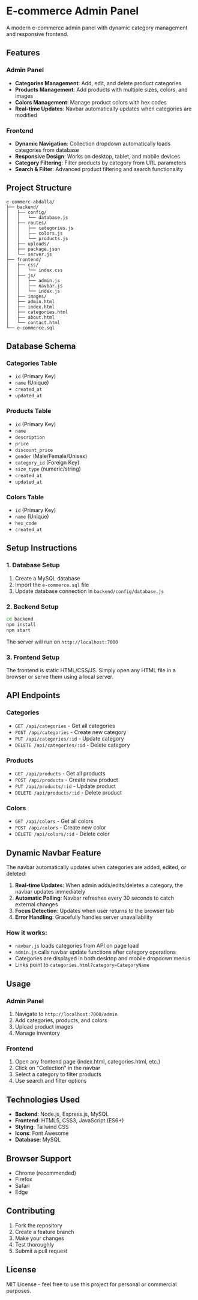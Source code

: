 # E-commerce Admin Panel

A modern e-commerce admin panel with dynamic category management and responsive frontend.

## Features

### Admin Panel
- **Categories Management**: Add, edit, and delete product categories
- **Products Management**: Add products with multiple sizes, colors, and images
- **Colors Management**: Manage product colors with hex codes
- **Real-time Updates**: Navbar automatically updates when categories are modified

### Frontend
- **Dynamic Navigation**: Collection dropdown automatically loads categories from database
- **Responsive Design**: Works on desktop, tablet, and mobile devices
- **Category Filtering**: Filter products by category from URL parameters
- **Search & Filter**: Advanced product filtering and search functionality

## Project Structure

```
e-commerc-abdalla/
├── backend/
│   ├── config/
│   │   └── database.js
│   ├── routes/
│   │   ├── categories.js
│   │   ├── colors.js
│   │   └── products.js
│   ├── uploads/
│   ├── package.json
│   └── server.js
├── frontend/
│   ├── css/
│   │   └── index.css
│   ├── js/
│   │   ├── admin.js
│   │   ├── navbar.js
│   │   └── index.js
│   ├── images/
│   ├── admin.html
│   ├── index.html
│   ├── categories.html
│   ├── about.html
│   └── contact.html
└── e-commerce.sql
```

## Database Schema

### Categories Table
- `id` (Primary Key)
- `name` (Unique)
- `created_at`
- `updated_at`

### Products Table
- `id` (Primary Key)
- `name`
- `description`
- `price`
- `discount_price`
- `gender` (Male/Female/Unisex)
- `category_id` (Foreign Key)
- `size_type` (numeric/string)
- `created_at`
- `updated_at`

### Colors Table
- `id` (Primary Key)
- `name` (Unique)
- `hex_code`
- `created_at`

## Setup Instructions

### 1. Database Setup
1. Create a MySQL database
2. Import the `e-commerce.sql` file
3. Update database connection in `backend/config/database.js`

### 2. Backend Setup
```bash
cd backend
npm install
npm start
```

The server will run on `http://localhost:7000`

### 3. Frontend Setup
The frontend is static HTML/CSS/JS. Simply open any HTML file in a browser or serve them using a local server.

## API Endpoints

### Categories
- `GET /api/categories` - Get all categories
- `POST /api/categories` - Create new category
- `PUT /api/categories/:id` - Update category
- `DELETE /api/categories/:id` - Delete category

### Products
- `GET /api/products` - Get all products
- `POST /api/products` - Create new product
- `PUT /api/products/:id` - Update product
- `DELETE /api/products/:id` - Delete product

### Colors
- `GET /api/colors` - Get all colors
- `POST /api/colors` - Create new color
- `DELETE /api/colors/:id` - Delete color

## Dynamic Navbar Feature

The navbar automatically updates when categories are added, edited, or deleted:

1. **Real-time Updates**: When admin adds/edits/deletes a category, the navbar updates immediately
2. **Automatic Polling**: Navbar refreshes every 30 seconds to catch external changes
3. **Focus Detection**: Updates when user returns to the browser tab
4. **Error Handling**: Gracefully handles server unavailability

### How it works:
- `navbar.js` loads categories from API on page load
- `admin.js` calls navbar update functions after category operations
- Categories are displayed in both desktop and mobile dropdown menus
- Links point to `categories.html?category=CategoryName`

## Usage

### Admin Panel
1. Navigate to `http://localhost:7000/admin`
2. Add categories, products, and colors
3. Upload product images
4. Manage inventory

### Frontend
1. Open any frontend page (index.html, categories.html, etc.)
2. Click on "Collection" in the navbar
3. Select a category to filter products
4. Use search and filter options

## Technologies Used

- **Backend**: Node.js, Express.js, MySQL
- **Frontend**: HTML5, CSS3, JavaScript (ES6+)
- **Styling**: Tailwind CSS
- **Icons**: Font Awesome
- **Database**: MySQL

## Browser Support

- Chrome (recommended)
- Firefox
- Safari
- Edge

## Contributing

1. Fork the repository
2. Create a feature branch
3. Make your changes
4. Test thoroughly
5. Submit a pull request

## License

MIT License - feel free to use this project for personal or commercial purposes. 